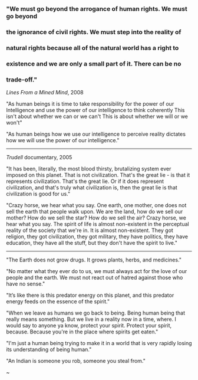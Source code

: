### "We must go beyond the arrogance of human rights. We must go beyond
### the ignorance of civil rights. We must step into the reality of
### natural rights because all of the natural world has a right to
### existence and we are only a small part of it. There can be no
### trade-off."


_Lines From a Mined Mind_, 2008

"As human beings it is time to take responsibility for the power of
our Intelligence and use the power of our intelligence to think
coherently This isn't about whether we can or we can't This is about
whether we will or we won't"

"As human beings how we use our intelligence to perceive reality
dictates how we will use the power of our intelligence."

---

_Trudell_ documentary, 2005

"It has been, literally, the most blood thirsty, brutalizing system
ever imposed on this planet. That is not civilization. That's the
great lie - is that it represents civilization. That's the great
lie. Or if it does represent civilization, and that's truly what
civilization is, then the great lie is that civilization is good for
us."

"Crazy horse, we hear what you say. One earth, one mother, one does
not sell the earth that people walk upon. We are the land, how do we
sell our mother? How do we sell the star? How do we sell the air?
Crazy horse, we hear what you say. The spirit of life is almost
non-existent in the perceptual reality of the society that we're
in. It is almost non-existent. They got religion, they got
civilization, they got military, they have politics, they have
education, they have all the stuff, but they don't have the spirit to
live."

----

"The Earth does not grow drugs. It grows plants, herbs, and
medicines."

"No matter what they ever do to us, we must always act for the love of
our people and the earth. We must not react out of hatred against
those who have no sense."

"It’s like there is this predator energy on this planet, and this
predator energy feeds on the essence of the spirit."

"When we leave as humans we go back to being. Being human being that
really means something. But we live in a reality now in a time,
where. I would say to anyone ya know, protect your spirit. Protect
your spirit, because. Because you're in the place where spirits get
eaten."

"I'm just a human being trying to make it in a world that is very
rapidly losing its understanding of being human."

"An Indian is someone you rob, someone you steal from."

~
